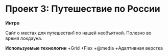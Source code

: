 # Проект 3: Путешествие по России

**Интро**

Сайт о местах для путешестви1 по нашей необъятной. Полезно во время локдауна.

**Используемые технологии**
+Grid
+Flex
+@media
+Адаптивная верстка
